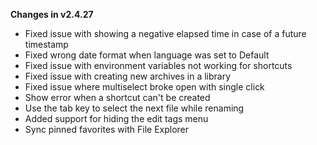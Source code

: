 **Changes in v2.4.27**

- Fixed issue with showing a negative elapsed time in case of a future timestamp
- Fixed wrong date format when language was set to Default
- Fixed issue with environment variables not working for shortcuts
- Fixed issue with creating new archives in a library
- Fixed issue where multiselect broke open with single click
- Show error when a shortcut can't be created
- Use the tab key to select the next file while renaming
- Added support for hiding the edit tags menu
- Sync pinned favorites with File Explorer
